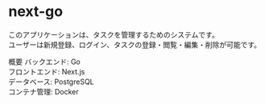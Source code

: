 # next-go
このアプリケーションは、タスクを管理するためのシステムです。  
ユーザーは新規登録、ログイン、タスクの登録・閲覧・編集・削除が可能です。

概要
バックエンド: Go  
フロントエンド: Next.js  
データベース: PostgreSQL  
コンテナ管理: Docker  
